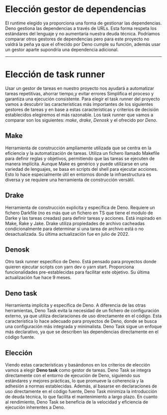 # Elección gestor de dependencias

El runtime elegido ya proporciona una forma de gestionar las dependencias. Deno gestiona las dependencias a través de URLs.  Esta forma respeta los estándares del lenguaje y no aumentaría nuestra deuda técnica. Podríamos comparar otros gestores de dependencias pero para este proyecto no valdrá la peña ya que el ofrecido por Deno cumple su función, además usar un gestor aparte supondría una dependencia adicional. 

- - - 

# Elección de task runner

Usar un gestor de tareas en nuestro proyecto nos ayudará a automatizar tareas repetitivas, ahorrar tiempo,y evitar errores Simplifica el proceso y garantiza una ejecución consistente. Para elegir el task runner del proyecto vamos a descubrir las características más importantes de los siguientes gestores de tareas y en base a estas características y criterios de decisión establecidos elegiremos el más razonable. Los task runner que vamos a comparar son los siguientes: *make*, *drake*, *Denosk* y el ofrecido por *Deno*.

## Make

Herramienta de construcción ampliamente utilizada que se centra en la eficiencia y la automatización de tareas. Utiliza un fichero llamado Makefile para definir reglas y objetivos, permitiendo que las tareas se ejecuten de manera implícita. Aunque Make es genérico y puede utilizarse en una variedad de lenguajes, se basa en scripts del shell para ejecutar acciones. Esto lo hace especialmente útil en entornos donde la infraestructura es diversa y se requiere una herramienta de construcción versátil.

## Drake

Herramienta de construcción explícita y específica de Deno. Requiere un fichero Darkfile (no es más que un fichero en TS que tiene el modulo de Darke y las tareas creadas) para definir tareas y acciones. Está inspirado en Make, Rake y Jake. Drake utiliza propiedades de archivo cacheadas condicionalmente para determinar si una tarea de archivo está o no desactualizada. Su última actualización fue en julio de 2022.

## Denosk

Otro task runner específico de Deno. Está pensado para proyectos donde quieren ejecutar scripts con yarn dev o yarn start. Proporciona funcionalidades pre-establecidas para facilitar este objetivo. Su última actualización fue hace 9 meses. 

## Deno task

Herramienta implícita y específica de Deno. A diferencia de las otras herramientas, Deno Task evita la necesidad de un fichero de configuración externo, ya que utiliza declaraciones de uso directamente en el código. Esta característica lo hace adecuado para proyectos de Deno, donde se busca una configuración más integrada y minimalista. Deno Task sigue un enfoque más declarativo, ya que se describen las dependencias directamente en el código fuente.

## Elección

Viendo estas características y basándonos en los criterios de elección vamos a elegir **Deno task** como gestor de tareas. Deno Task se integra directamente con el entorno de ejecución de Deno, siguiendo sus estándares y mejores prácticas, lo que promueve la coherencia y la adhesión a normas establecidas. Además, al basarse en declaraciones de uso directamente en el código fuente, Deno Task minimiza la introducción de deuda técnica, lo que facilita el mantenimiento a largo plazo. En cuanto al rendimiento, Deno Task se beneficia de la velocidad y eficiencia de ejecución inherentes a Deno.

